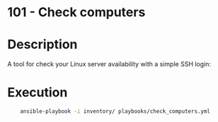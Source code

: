 101 - Check computers
=== 

# Description

A tool for check your Linux server availability with a simple SSH login:


# Execution 

``` bash
	ansible-playbook -i inventory/ playbooks/check_computers.yml
```

